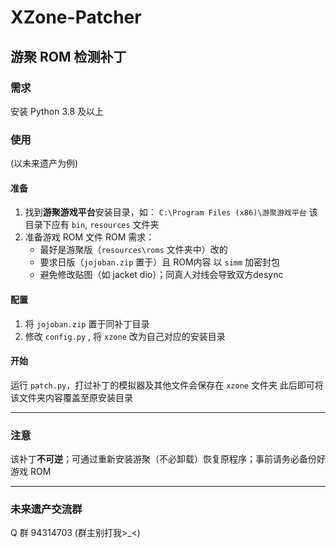 # XZone-Patcher
## 游聚 ROM 检测补丁
### 需求
安装 Python 3.8 及以上
### 使用
(以未来遗产为例)
#### 准备
1.  找到**游聚游戏平台**安装目录，如：
	`C:\Program Files (x86)\游聚游戏平台`
	该目录下应有 `bin`, `resources` 文件夹
2. 准备游戏 ROM 文件
	ROM 需求：
	- 最好是游聚版（`resources\roms` 文件夹中）改的
	- 要求日版（`jojoban.zip` 置于）且 ROM内容 以 `simm` 加密封包
	- 避免修改贴图（如 jacket dio）；同真人对线会导致双方desync

#### 配置
1. 将 `jojoban.zip` 置于同补丁目录
2. 修改 `config.py` , 将 `xzone` 改为自己对应的安装目录

#### 开始
运行  `patch.py`，打过补丁的模拟器及其他文件会保存在 `xzone` 文件夹
此后即可将该文件夹内容覆盖至原安装目录

------------

### 注意
该补丁**不可逆**；可通过重新安装游聚（不必卸载）恢复原程序；事前请务必备份好游戏 ROM

------------

### 未来遗产交流群
Q 群 94314703 (群主别打我>_<)
